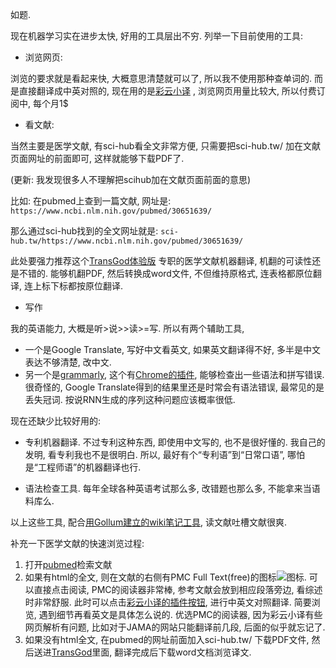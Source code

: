<!--
.. title: 好好学6个月英语, 还是等半年看看机器翻译的水平?
.. slug: Study-English-or-wait-for-machine-translation
.. date: 2019-1-15 21:00 UTC+08:00
.. tags:
.. category:
.. link:
.. description:
.. type: text
-->

如题.

现在机器学习实在进步太快, 好用的工具层出不穷. 列举一下目前使用的工具:

* 浏览网页:

浏览的要求就是看起来快, 大概意思清楚就可以了, 所以我不使用那种查单词的. 而是直接翻译成中英对照的, 现在用的是[彩云小译](http://caiyunapp.com/) , 浏览网页用量比较大, 所以付费订阅中, 每个月1$

* 看文献:

当然主要是医学文献, 有sci-hub看全文非常方便, 只需要把sci-hub.tw/ 加在文献页面网址的前面即可, 这样就能够下载PDF了.

(更新: 我发现很多人不理解把scihub加在文献页面前面的意思)

比如: 在pubmed上查到一篇文献, 网址是:
`https://www.ncbi.nlm.nih.gov/pubmed/30651639/` 

那么通过sci-hub找到的全文网址就是: 
 `sci-hub.tw/https://www.ncbi.nlm.nih.gov/pubmed/30651639/ `

此处要强力推荐这个[TransGod体验版](https://fanyi.transgod.cn/) 专职的医学文献机器翻译, 机翻的可读性还是不错的. 能够机翻PDF, 然后转换成word文件, 不但维持原格式, 连表格都原位翻译, 连上标下标都按原位翻译.

* 写作

我的英语能力, 大概是听>说>>读>=写. 所以有两个辅助工具,

  * 一个是Google Translate, 写好中文看英文, 如果英文翻译得不好, 多半是中文表达不够清楚, 改中文.
  * 另一个是[grammarly](https://app.grammarly.com/), 这个有[Chrome的插件](https://chrome.google.com/webstore/detail/kbfnbcaeplbcioakkpcpgfkobkghlhen), 能够检查出一些语法和拼写错误. 很奇怪的, Google Translate得到的结果里还是时常会有语法错误, 最常见的是丢失冠词. 按说RNN生成的序列这种问题应该概率很低.

现在还缺少比较好用的:

* 专利机器翻译. 不过专利这种东西, 即使用中文写的, 也不是很好懂的. 我自己的发明, 看专利我也不是很明白. 所以, 最好有个“专利语”到“日常口语”, 哪怕是“工程师语”的机器翻译也行.

* 语法检查工具. 每年全球各种英语考试那么多, 改错题也那么多, 不能拿来当语料库么.

以上这些工具, 配合[用Gollum建立的wiki笔记工具](../gollum-wiki), 读文献吐槽文献很爽.

补充一下医学文献的快速浏览过程:

1. 打开[pubmed](https://pubmed.gov/)检索文献
2. 如果有html的全文, 则在文献的右侧有PMC Full Text(free)的图标![图标](https://static.pubmed.gov/portal/portal3rc.fcgi/4183432/img/3977009). 可以直接点击阅读, PMC的阅读器非常棒, 参考文献会放到相应段落旁边, 看综述时非常舒服. 此时可以点击[彩云小译的插件按钮](https://chrome.google.com/webstore/detail/lingocloud-interpreter/jmpepeebcbihafjjadogphmbgiffiajh?hl=zh-CN), 进行中英文对照翻译. 简要浏览, 遇到细节再看英文是具体怎么说的. 
  优选PMC的阅读器, 因为彩云小译有些网页解析有问题, 比如对于JAMA的网站只能翻译前几段, 后面的似乎就忘记了.
3. 如果没有html全文, 在pubmed的网址前面加入sci-hub.tw/ 下载PDF文件, 然后送进[TransGod](https://fanyi.transgod.cn/)里面, 翻译完成后下载word文档浏览译文.
